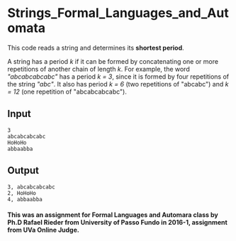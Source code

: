 # Strings_Formal_Languages_and_Automata
This code reads a string and determines its **shortest period**.

A string has a period *k* if it can be formed by concatenating one or more repetitions of another chain of length *k*. For example, the word *"abcabcabcabc"* has a period *k = 3*, since it is formed by four repetitions of the string *"abc"*. It also has period *k = 6* (two repetitions of "abcabc") and *k = 12* (one repetition of "abcabcabcabc").

## Input
```
3
abcabcabcabc
HoHoHo
abbaabba
```

## Output
```
3, abcabcabcabc
2, HoHoHo
4, abbaabba
```

#### This was an assignment for Formal Languages and Automara class by Ph.D Rafael Rieder from University of Passo Fundo in 2016-1, assignment from UVa Online Judge.
